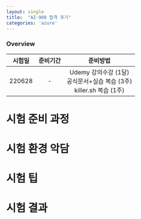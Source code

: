 ```yaml
---
layout: single
title:  "AZ-900 합격 후기"
categories: 'azure'
---
```



### Overview

|시험일|준비기간|준비방법|
|:---:|:---:|:---:|
|220628|-|Udemy 강의수강 (1달) <br> 공식문서+실습 복습 (3주) <br> killer.sh 복습 (1주)|




# 시험 준비 과정


# 시험 환경 악담



# 시험 팁


# 시험 결과

